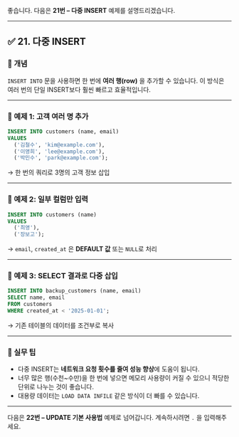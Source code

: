 좋습니다.
다음은 **21번 – 다중 INSERT** 예제를 설명드리겠습니다.

---

## ✅ 21. 다중 INSERT

### 📌 개념

`INSERT INTO` 문을 사용하면 한 번에 **여러 행(row)** 을 추가할 수 있습니다.
이 방식은 여러 번의 단일 INSERT보다 훨씬 빠르고 효율적입니다.

---

### 📄 예제 1: 고객 여러 명 추가

```sql
INSERT INTO customers (name, email)
VALUES
  ('김철수', 'kim@example.com'),
  ('이영희', 'lee@example.com'),
  ('박민수', 'park@example.com');
```

→ 한 번의 쿼리로 3명의 고객 정보 삽입

---

### 📄 예제 2: 일부 컬럼만 입력

```sql
INSERT INTO customers (name)
VALUES
  ('최영'),
  ('장보고');
```

→ `email`, `created_at` 은 **DEFAULT 값** 또는 `NULL`로 처리

---

### 📄 예제 3: SELECT 결과로 다중 삽입

```sql
INSERT INTO backup_customers (name, email)
SELECT name, email
FROM customers
WHERE created_at < '2025-01-01';
```

→ 기존 테이블의 데이터를 조건부로 복사

---

### 🧠 실무 팁

* 다중 INSERT는 **네트워크 요청 횟수를 줄여 성능 향상**에 도움이 됩니다.
* 너무 많은 행(수천\~수만)을 한 번에 넣으면 메모리 사용량이 커질 수 있으니 적당한 단위로 나누는 것이 좋습니다.
* 대용량 데이터는 `LOAD DATA INFILE` 같은 방식이 더 빠를 수 있습니다.

---

다음은 **22번 – UPDATE 기본 사용법** 예제로 넘어갑니다.
계속하시려면 `.` 을 입력해주세요.
